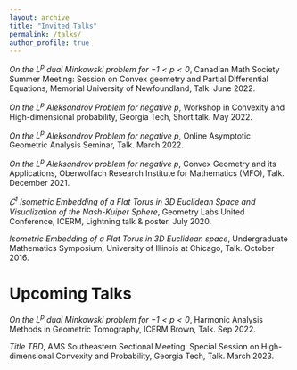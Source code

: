 ```yaml
---
layout: archive
title: "Invited Talks"
permalink: /talks/
author_profile: true
---
```


*On the $L^{p}$ dual Minkowski problem for $−1 < p < 0$*, Canadian Math Society Summer Meeting: Session on Convex geometry and Partial Differential Equations, Memorial University of Newfoundland, Talk. June 2022.

*On the $L^{p}$ Aleksandrov Problem for negative $p$*, Workshop in Convexity and High-dimensional probability, Georgia Tech, Short talk. May 2022. 

*On the $L^{p}$ Aleksandrov Problem for negative $p$*, Online Asymptotic Geometric Analysis Seminar, Talk. March 2022.

*On the $L^{p}$ Aleksandrov problem for negative $p$*, Convex Geometry and its Applications, Oberwolfach Research Institute for Mathematics (MFO), Talk. December 2021.

*$𝐶^{1}$ Isometric Embedding of a Flat Torus in 3D Euclidean Space and Visualization of the Nash-Kuiper Sphere*, Geometry Labs United Conference, ICERM, Lightning talk & poster. July 2020.

*Isometric Embedding of a Flat Torus in 3D Euclidean space*, Undergraduate Mathematics Symposium, University of Illinois at Chicago, Talk. October 2016.


# Upcoming Talks

*On the $L^{p}$ dual Minkowski problem for $−1 < p < 0$*, Harmonic Analysis Methods in Geometric Tomography, ICERM Brown, Talk. Sep 2022.

*Title TBD*, AMS Southeastern Sectional Meeting: Special Session on High-dimensional Convexity and Probability, Georgia Tech, Talk. March 2023.
